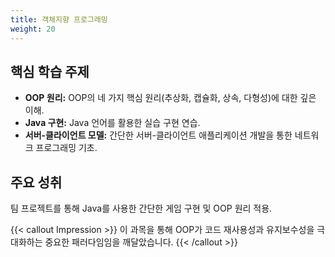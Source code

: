```yaml
---
title: 객체지향 프로그래밍
weight: 20
---
```


## 핵심 학습 주제

* **OOP 원리:** OOP의 네 가지 핵심 원리(추상화, 캡슐화, 상속, 다형성)에 대한 깊은 이해.
* **Java 구현:** Java 언어를 활용한 실습 구현 연습.
* **서버-클라이언트 모델:** 간단한 서버-클라이언트 애플리케이션 개발을 통한 네트워크 프로그래밍 기초.

## 주요 성취

팀 프로젝트를 통해 Java를 사용한 간단한 게임 구현 및 OOP 원리 적용.

{{< callout Impression >}}
이 과목을 통해 OOP가 코드 재사용성과 유지보수성을 극대화하는 중요한 패러다임임을 깨달았습니다.
{{< /callout >}}
